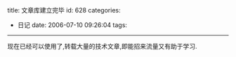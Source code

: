 title: 文章库建立完毕
id: 628
categories:
  - 日记
date: 2006-07-10 09:26:04
tags:
---

现在已经可以使用了,转载大量的技术文章,即能招来流量又有助于学习.